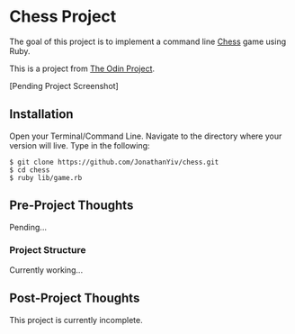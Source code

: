 # Chess Project

The goal of this project is to implement a command line [Chess](https://en.wikipedia.org/wiki/Chess) game using Ruby.

This is a project from [The Odin Project](https://www.theodinproject.com/courses/ruby-programming/lessons/ruby-final-project).

[Pending Project Screenshot]

## Installation

Open your Terminal/Command Line. Navigate to the directory where your version will live. Type in the following:

```
$ git clone https://github.com/JonathanYiv/chess.git
$ cd chess
$ ruby lib/game.rb
```

## Pre-Project Thoughts

Pending...

### Project Structure

Currently working...

## Post-Project Thoughts

This project is currently incomplete.
